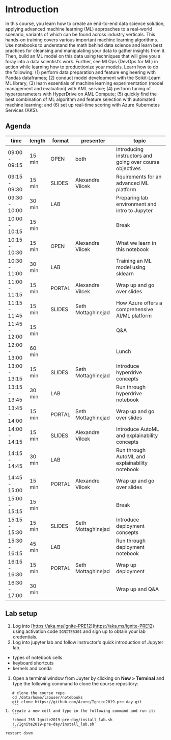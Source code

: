 # Introduction 

In this course, you learn how to create an end-to-end data science solution, applying advanced machine learning (ML) approaches to a real-world scenario, variants of which can be found across industry verticals. This hands-on training covers various important machine learning algorithms. Use notebooks to understand the math behind data science and learn best practices for cleansing and manipulating your data to gather insights from it. Then, build an ML model on this data using techniques that will give you a foray into a data scientist’s work. Further, see MLOps (DevOps for ML) in action while learning how to productionize your models. Learn how to do the following: (1) perform data preparation and feature engineering with Pandas dataframes; (2) conduct model development with the Scikit-Learn ML library; (3) learn essentials of machine learning experimentation (model management and evaluation) with AML service; (4) perform tuning of hyperparameters with HyperDrive on AML Compute; (5) quickly find the best combination of ML algorithm and feature selection with automated machine learning; and (6) set up real-time scoring with Azure Kubernetes Services (AKS).

## Agenda

| time          | length | format | presenter          | topic                                                    |
| -             | -      | -      | -                  | -                                                        |
| 09:00 - 09:15 | 15 min | OPEN   | both               | Introducing instructors and going over course objectives |
| 09:15 - 09:30 | 15 min | SLIDES | Alexandre Vilcek   | Rquirements for an advanced ML platform                  |
| 09:30 - 10:00 | 30 min | LAB    |                    | Preparing lab environment and intro to Jupyter           |
| 10:00 - 10:15 | 15 min |        |                    | Break                                                    |
| 10:15 - 10:30 | 15 min | OPEN   | Alexandre Vilcek   | What we learn in this notebook                           |
| 10:30 - 11:00 | 30 min | LAB    |                    | Training an ML model using sklearn                       |
| 11:00 - 11:15 | 15 min | PORTAL | Alexandre Vilcek   | Wrap up and go over slides                               |
| 11:15 - 11:45 | 15 min | SLIDES | Seth Mottaghinejad | How Azure offers a comprehensive AI/ML platform          |
| 11:45 - 12:00 | 15 min |        |                    | Q&A                                                      |
| 12:00 - 13:00 | 60 min |        |                    | Lunch                                                    |
| 13:00 - 13:15 | 15 min | SLIDES | Seth Mottaghinejad | Introduce hyperdrive concepts                            |
| 13:15 - 13:45 | 30 min | LAB    |                    | Run through hyperdrive notebook                          |
| 13:45 - 14:00 | 15 min | PORTAL | Seth Mottaghinejad | Wrap up and go over slides                               |
| 14:00 - 14:15 | 15 min | SLIDES | Alexandre Vilcek   | Introduce AutoML and explainability concepts             |
| 14:15 - 14:45 | 30 min | LAB    |                    | Run through AutoML and explainability notebook           |
| 14:45 - 15:00 | 15 min | PORTAL | Alexandre Vilcek   | Wrap up and go over slides                               |
| 15:00 - 15:15 | 15 min |        |                    | Break                                                    |
| 15:15 - 15:30 | 15 min | SLIDES | Seth Mottaghinejad | Introduce deployment concepts                            |
| 15:30 - 16:15 | 45 min | LAB    |                    | Run through deployment notebook                          |
| 16:15 - 16:30 | 15 min | PORTAL | Seth Mottaghinejad | Wrap up deployment                                       |
| 16:30 - 17:00 | 30 min |        |                    | Wrap up and Q&A                                          |

## Lab setup

1. Log into [https://aka.ms/ignite-PRE12](https://aka.ms/ignite-PRE12) using activation code `IGNITE5301` and sign up to obtain your lab credentials.
1. Log into jupyter lab and follow instructor's quick introduction of Jupyter lab.
  - types of notebook cells
  - keyboard shortcuts
  - kernels and conda
1. Open a terminal window from Juyter by clicking on **New > Terminal** and type the following command to clone the course repository:
 ```
	# clone the course repo
	cd /data/home/labuser/notebooks
	git clone https://github.com/Azure/Ignite2019-pre-day.git
	```
1. Create a new cell and type in the following command and run it: 
	```
	!chmod 755 Ignite2019-pre-day/install_lab.sh
	!./Ignite2019-pre-day/install_lab.sh`
	```
restart dsvm